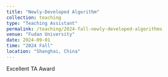 ```yaml
---
title: "Newly-Developed Algorithm"
collection: teaching
type: "Teaching Assistant"
permalink: /teaching/2024-fall-newly-developed-algorithms
venue: "Fudan University"
date: 2024-09-01
time: "2024 Fall"
location: "Shanghai, China"
---
```


Excellent TA Award
